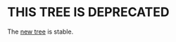 # THIS TREE IS DEPRECATED
The [new tree](https://github.com/Mi-Thorium/android_device_xiaomi_Mi8937) is stable.
